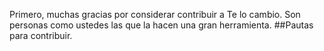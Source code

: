 Primero, muchas gracias por considerar contribuir a Te lo cambio. Son personas como ustedes las que la hacen una gran herramienta.
##Pautas para contribuir.
